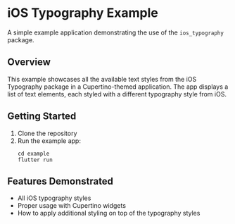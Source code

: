 # iOS Typography Example

A simple example application demonstrating the use of the `ios_typography` package.

## Overview

This example showcases all the available text styles from the iOS Typography package in a Cupertino-themed application. The app displays a list of text elements, each styled with a different typography style from iOS.

## Getting Started

1. Clone the repository
2. Run the example app:
   ```
   cd example
   flutter run
   ```

## Features Demonstrated

- All iOS typography styles
- Proper usage with Cupertino widgets
- How to apply additional styling on top of the typography styles 